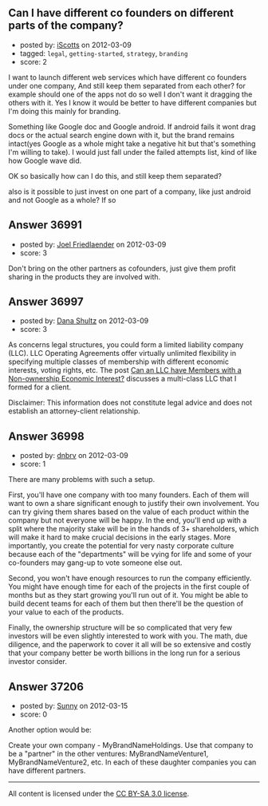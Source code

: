 ## Can I have different co founders on different parts of the company?

- posted by: [iScotts](https://stackexchange.com/users/-1/10904-iscotts) on 2012-03-09
- tagged: `legal`, `getting-started`, `strategy`, `branding`
- score: 2

I want to launch different web services which have different co founders under one company, And still keep them separated from each other? for example should one of the apps not do so well I don't want it dragging the others with it. Yes I know it would be better to have different companies but I'm doing this mainly for branding.

Something like Google doc and Google android. If android fails it wont drag docs or the actual search engine down with it, but the brand remains intact(yes Google as a whole might take a negative hit but that's something I'm willing to take). I would just fall under the failed attempts list, kind of like how Google wave did.


OK so basically how can I do this, and still keep them separated?

also is it possible to just invest on one part of a company, like just android and not Google as a whole? If so



## Answer 36991

- posted by: [Joel Friedlaender](https://stackexchange.com/users/-1/5543-joel-friedlaender) on 2012-03-09
- score: 3

Don't bring on the other partners as cofounders, just give them profit sharing in the products they are involved with.


## Answer 36997

- posted by: [Dana Shultz](https://stackexchange.com/users/-1/1841-dana-shultz) on 2012-03-09
- score: 3

<p>As concerns legal structures, you could form a limited liability company (LLC). LLC Operating Agreements offer virtually unlimited flexibility in specifying multiple classes of membership with different economic interests, voting rights, etc. The post <a href="http://danashultz.com/blog/2010/07/28/can-an-llc-have-members-with-a-non-ownership-economic-interest/" rel="nofollow">Can an LLC have Members with a Non-ownership Economic Interest?</a> discusses a multi-class LLC that I formed for a client.</p>

<p>Disclaimer: This information does not constitute legal advice and does not establish an attorney-client relationship.</p>



## Answer 36998

- posted by: [dnbrv](https://stackexchange.com/users/-1/15284-dnbrv) on 2012-03-09
- score: 1

There are many problems with such a setup.

First, you'll have one company with too many founders. Each of them will want to own a share significant enough to justify their own involvement. You can try giving them shares based on the value of each product within the company but not everyone will be happy. In the end, you'll end up with a split where the majority stake will be in the hands of 3+ shareholders, which will make it hard to make crucial decisions in the early stages. More importantly, you create the potential for very nasty corporate culture because each of the "departments" will be vying for life and some of your co-founders may gang-up to vote someone else out.

Second, you won't have enough resources to run the company efficiently. You might have enough time for each of the projects in the first couple of months but as they start growing you'll run out of it. You might be able to build decent teams for each of them but then there'll be the question of your value to each of the products.

Finally, the ownership structure will be so complicated that very few investors will be even slightly interested to work with you. The math, due diligence, and the paperwork to cover it all will be so extensive and costly that your company better be worth billions in the long run for a serious investor consider.


## Answer 37206

- posted by: [Sunny](https://stackexchange.com/users/-1/16972-sunny) on 2012-03-15
- score: 0

Another option would be:

Create your own company - MyBrandNameHoldings.
Use that company to be a "partner" in the other ventures: MyBrandNameVenture1, MyBrandNameVenture2, etc. In each of these daughter companies you can have different partners.



---

All content is licensed under the [CC BY-SA 3.0 license](https://creativecommons.org/licenses/by-sa/3.0/).
